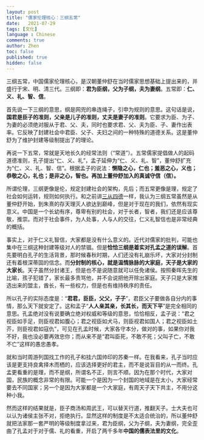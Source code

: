 ```yaml
---
layout: post
title: "儒家伦理核心：三纲五常"
date:   2021-07-29
tags: [文化]
language : Chinese
comments: true
author: Zhen
toc: false
published: true
hidden: false
---
```

三纲五常，中国儒家伦理核心，是汉朝董仲舒在当时儒家思想基础上提出来的，并盛行于宋、明、清三代。三纲即：**君为臣纲，父为子纲，夫为妻纲**。五常即：**仁、义、礼、智、信**。

首先说一下三纲的意思，纲是网兜的串连绳子，引申为规则的意思。这句话是说，**国君是臣子的准则，父亲是儿子的准则，丈夫是妻子的准则**。它要求为臣、为子、为妻的必须绝对服从于君、父、夫，同时也要求君、父、夫为臣、子、妻作出表率。它反映了封建社会中君臣、父子、夫妇之间的一种特殊的道德关系。这是董仲舒为了维护封建等级制提出了的理论。

再说一下五常，常就是天地长久的经常法则（“常道”）。五常儒家提倡做人的起码道德准则，孔子提出“仁、义、礼”，孟子延伸为“仁、义、礼、智”，董仲舒扩充为“仁、义、礼、智、信”。根据孟子的说法：**恻隐之心，仁也；羞恶之心，义也；恭敬之心，礼也；是非之心，智也。再加上董仲舒加入的真诚守信（信）。**

所谓伦理，三纲更像是伦，规定封建社会的架构，先后；而五常更像是理，规定了社会如何运转，规则如何执行。和之前讲[三从四德](/你们都误会三从四德了)一样，我认为三纲五常虽然是从董仲舒开始，到朱熹的存天理灭人欲达到巅峰，但是对于现在的我们，依然有现实意义。中国是一个长幼有序，尊卑有别的社会，对于长者，智者，我们还是应该尊敬，推崇。而对于社会事件，为人处事，人与人的交往，仁义礼智信也是非常经典的概括。

事实上，对于仁义礼智信，大家都是没有什么意义的。近代对儒家的批判，可能也集中在三纲这种封建等级对人的禁锢。但是**恰恰三纲是着实对孔孟之道的误解**。首先要明白孔子的生活背景，那时候春秋时期，人们还没有礼崩乐坏，大家对分封制还有着根深蒂固的信念。而**分封制的核心，就是温情脉脉的大家庭，天子是大家的大家长**。天子虽然分封诸王，但是也不是说随意就可以任免诸侯。按照秦晖先生的比喻，孩子犯错了，家长最多责骂他，并不会说把他开除出家庭。天子只是大家推选出来的盟主，酋长，有一些权力，但是也有维持秩序的责任。

所以孔子的实际态度是：“**君君，臣臣，父父，子子**”，君臣父子要做各自分内的事情，那么天下就安定了。这和孟子“**人人亲其亲，长其长，而天下平**”是完全相同的意思。孔孟绝对没有说要确立绝对权威和等级的意思，恰恰相反，孟子说：“君之视臣如手足，则臣视君如腹心；君之视臣如犬马，则臣视君如国人；君之视臣如土芥，则臣视君如寇仇”，可见在孔孟时候，大家各守本分，做对的事，如果你对我不好，我也没必要再效忠你；而从来不是“君叫臣死，不敢不死；父叫子亡，不敢不亡”这样的愚忠愚孝。

就和当时周游列国找工作的孔子和挂六国帅印的苏秦一样。在我看来，孔子当时应该是更支持良禽择木而栖的，应该选择更好的君主，而不是说盲目的从一而终。孔孟更看重的是理，而不是纲，所谓名不正，则言不顺。因为在那个时代，大家对国，民族的概念非常的有限。可能一个是因为一个封国的地域是在太小，大家经常要去不同国家；另一个是因为大家都是一个大家庭，有周天子天下共主，不用分这种小我。

然而这样的结果就是，臣子商汤和周武王，可以替天行道，推翻天子。士大夫也可以认为诸侯主张不对，拒绝执行。显然这样的制度是不太适合统治的，所以董仲舒就把法家那一套严明的等级制度拿过来，君为臣纲，父为子纲，夫为妻纲，完全歪曲了孔孟对于对于儒、礼的看重，开启了两千多年**中国的儒表法里的文化**。
<!--stackedit_data:
eyJoaXN0b3J5IjpbNzU2MTkzNjVdfQ==
-->